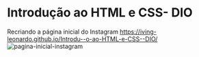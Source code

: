 # Introdução ao HTML e CSS- DIO
 Recriando a página inicial do Instagram
 https://iving-leonardo.github.io/Introdu--o-ao-HTML-e-CSS--DIO/
![pagina-inicial-instagram](https://user-images.githubusercontent.com/86271864/171970119-5b1bf1ab-481c-4b5a-9156-32972b3675bc.png)
